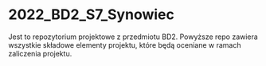 # 2022_BD2_S7_Synowiec
Jest to repozytorium projektowe z przedmiotu BD2.
Powyższe repo zawiera wszystkie składowe elementy projektu, które będą oceniane w ramach zaliczenia projektu.
